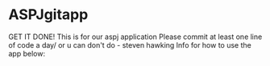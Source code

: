# ASPJgitapp
GET IT DONE!
This is for our aspj application
Please commit at least one line of code a day/ or u can don't do - steven hawking
Info for how to use the app below:
